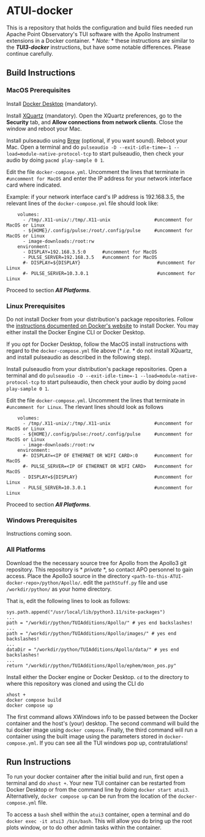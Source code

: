 # ATUI-docker

This is a repository that holds the configuration and build files needed run Apache Point Observatory's TUI software with the Apollo Instrument extensions in a Docker container. * *Note:* * these instructions are similar to the ***TUI3-docker*** instructions, but have some notable differences. Please continue carefully.

## Build Instructions

### MacOS Prerequisites

Install [Docker Desktop](https://www.docker.com/) (mandatory).

Install [XQuartz](https://www.xquartz.org/) (mandatory). Open the XQuartz preferences, go to the **Security** tab, and **Allow connections from network clients**. Close the window and reboot your Mac.

Install pulseaudio using [Brew](https://formulae.brew.sh/formula/repo) (optional, if you want sound). Reboot your Mac. Open a terminal and do ```pulseaudio -D --exit-idle-time=-1 --load=module-native-protocol-tcp``` to  start pulseaudio, then check your audio by doing ```pacmd play-sample 0 1```.

Edit the file ```docker-compose.yml```. Uncomment the lines that terminate in ```#uncomment for MacOS``` and enter the IP address for your network interface card where indicated.

Example: if your network interface card's IP address is 192.168.3.5, the relevant lines of the ```docker-compose.yml``` file should look like:
```
    volumes:
      - /tmp/.X11-unix/:/tmp/.X11-unix                #uncomment for MacOS or Linux
      - ${HOME}/.config/pulse:/root/.config/pulse     #uncomment for MacOS or Linux
      - image-downloads:/root:rw
    environment:
      - DISPLAY=192.168.3.5:0      #uncomment for MacOS
      - PULSE_SERVER=192.168.3.5   #uncomment for MacOS
      #- DISPLAY=${DISPLAY}                            #uncomment for Linux
      #- PULSE_SERVER=10.3.0.1                         #uncomment for Linux
```
Proceed to section ***All Platforms***.

### Linux Prerequisites

Do not install Docker from your distribution's package repositories. Follow the [instructions documented on Docker's website](https://docs.docker.com/engine/) to install Docker. You may either install the Docker Engine CLI or Docker Desktop.

If you opt for Docker Desktop, follow the MacOS install instructions with regard to the ```docker-compose.yml``` file above (* *i.e.* * do not install XQuartz, and install pulseaudio as described in the following step).

Install pulseaudio from your distribution's package repositories. Open a terminal and do ```pulseaudio -D --exit-idle-time=-1 --load=module-native-protocol-tcp``` to  start pulseaudio, then check your audio by doing ```pacmd play-sample 0 1```.

Edit the file ```docker-compose.yml```. Uncomment the lines that terminate in ```#uncomment for Linux```. The rlevant lines should look as follows
```
    volumes:
      - /tmp/.X11-unix/:/tmp/.X11-unix                #uncomment for MacOS or Linux
      - ${HOME}/.config/pulse:/root/.config/pulse     #uncomment for MacOS or Linux
      - image-downloads:/root:rw
    environment:
      #- DISPLAY=<IP OF ETHERNET OR WIFI CARD>:0      #uncomment for MacOS
      #- PULSE_SERVER=<IP OF ETHERNET OR WIFI CARD>   #uncomment for MacOS
      - DISPLAY=${DISPLAY}                            #uncomment for Linux
      - PULSE_SERVER=10.3.0.1                         #uncomment for Linux
```
Proceed to section ***All Platforms***.

### Windows Prerequisites

Instructions coming soon.

### All Platforms

Download the the necessary source tree for Apollo from the Apollo3 git repository. This repository is * *private* *, so contact APO personnel to gain access. Place the Apollo3 source in the directory ```<path-to-this-ATUI-docker-repo>/python/Apollo/```. edit the ```pathStuff.py``` file and use ```/workdir/python/``` as your home directory.

That is, edit the following lines to look as follows:
```
sys.path.append("/usr/local/lib/python3.11/site-packages")
...
path = "/workdir/python/TUIAdditions/Apollo/" # yes end backslashes!
...
path = "/workdir/python/TUIAdditions/Apollo/images/" # yes end backslashes!
...
dataDir = "/workdir/python/TUIAdditions/Apollo/data/" # yes end backslashes!
...
return "/workdir/python/TUIAdditions/Apollo/ephem/moon_pos.py"
```

Install either the Docker engine or Docker Desktop. ```cd``` to the directory to where this repository was cloned and using the CLI do
```
xhost +
docker compose build
docker compose up
```
The first command allows XWindows info to be passed between the Docker container and the host's (your) desktop. The second command will build the tui docker image using ```docker compose```. Finally, the third command will run a container using the built image using the parameters stored in ```docker-compose.yml```. If you can see all the TUI windows pop up, contratulations!


## Run Instructions

To run your docker container after the initial build and run, first open a terminal and do ```xhost +```. Your new TUI container can be restarted from Docker Desktop or from the command line by doing ```docker start atui3```. Alternatively, ```docker compose up``` can be run from the location of the ```docker-compose.yml``` file.

To access a ```bash``` shell within the ```atui3``` container, open a terminal and do ```docker exec -it atui3 /bin/bash```. This will allow you do bring up the root plots window, or to do other admin tasks within the container.
